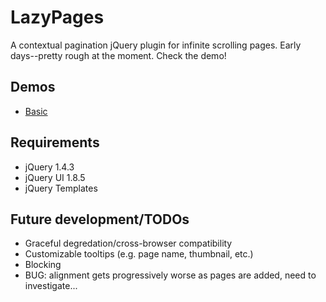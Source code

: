 LazyPages
===========

A contextual pagination jQuery plugin for infinite scrolling pages. Early days--pretty rough at the moment. Check the demo!

Demos
--------------

- [Basic](http://christophercliff.github.com/lazypages/demos/basic.html "Basic")


Requirements
-------------

- jQuery 1.4.3
- jQuery UI 1.8.5
- jQuery Templates

Future development/TODOs
-------------

- Graceful degredation/cross-browser compatibility
- Customizable tooltips (e.g. page name, thumbnail, etc.)
- Blocking
- BUG: alignment gets progressively worse as pages are added, need to investigate...